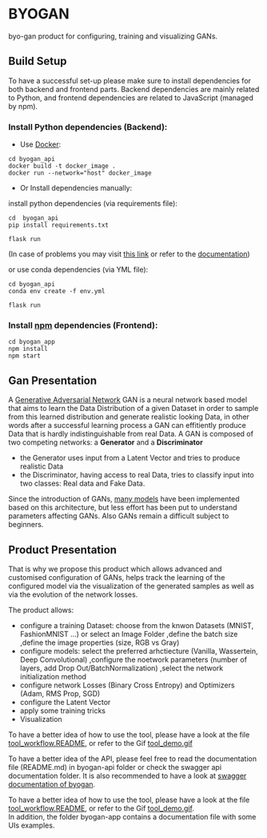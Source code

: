 # BYOGAN

byo-gan product for configuring, training and visualizing GANs.

## Build Setup
To have a successful set-up please make sure to install dependencies for both backend and frontend parts.
Backend dependencies are mainly related to Python, and frontend dependencies are related to JavaScript (managed by npm).

### Install Python dependencies (Backend):

  + Use [Docker](https://docs.docker.com/get-docker/):
```
cd byogan_api
docker build -t docker_image .
docker run --network="host" docker_image
```

  + Or Install dependencies manually:

install python dependencies (via requirements file):
```
cd  byogan_api
pip install requirements.txt

flask run
```
(In case of problems you may visit [this link](https://stackoverflow.com/questions/7225900/how-to-install-packages-using-pip-according-to-the-requirements-txt-file-from-a) or refer to the [documentation](https://pip.pypa.io/en/stable/user_guide/))

or use conda dependencies (via YML file):
```
cd byogan_api
conda env create -f env.yml

flask run
```


### Install [npm](https://www.npmjs.com/) dependencies (Frontend):
```
cd byogan_app
npm install
npm start
```

## Gan Presentation
A [Generative Adversarial Network](https://arxiv.org/abs/1406.2661) GAN is a neural network based model that aims to learn the Data Distribution of a given Dataset in order to sample from this learned distribution and generate realistic looking Data, in other words after a successful learning process a GAN can effitiently produce Data that is hardly indistinguishable from real Data.
A GAN is composed of two competing networks: a **Generator** and a **Discriminator**
+ the Generator uses input from a Latent Vector and tries to produce realistic Data
+ the Discriminator, having access to real Data, tries to classify input into two classes: Real data and Fake Data.

Since the introduction of GANs, [many models](https://machinelearningmastery.com/tour-of-generative-adversarial-network-models/) have been implemented based on this architecture, but less effort has been put to understand parameters affecting GANs. Also GANs remain a difficult subject to beginners.

## Product Presentation
That is why we propose this product which allows advanced and customised configuration of GANs, helps track the learning of the configured model via the visualization of the generated samples as well as via the evolution of the network losses.

The product allows:
+ configure a training Dataset:
   choose from the knwon Datasets (MNIST, FashionMNIST ...) or select an Image Folder
   ,define the batch size
   ,define the image properties (size, RGB vs Gray)
+ configure models:
   select the preferred arhctiecture (Vanilla, Wassertein, Deep Convolutional)
   ,configure the noetwork parameters (number of layers, add Drop Out/BatchNormalization)
   ,select the network initialization method
+ configure network Losses (Binary Cross Entropy) and Optimizers (Adam, RMS Prop, SGD)
+ configure the Latent Vector
+ apply some training tricks
+ Visualization

To have a better idea of how to use the tool, please have a look at the file [tool_workflow.README](tool_workflow.md), or refer to the Gif [tool_demo.gif](tool_demo.gif) <br />

To have a better idea of the API, please feel free to read the documentation file (README.md) in byogan-api folder or check the swagger api documentation folder. It is also recommended to have a look at [swagger documentation of byogan](https://app.swaggerhub.com/apis/AyoubBenaissa/BYOGAN_api/1.0.0). <br />

To have a better idea of how to use the tool, please have a look at the file [tool_workflow.README](tool_workflow.md), or refer to the Gif [tool_demo.gif](tool_demo.gif). <br />
In addition, the folder byogan-app contains a documentation file with some UIs examples.


